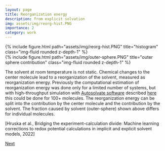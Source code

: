 ```yaml
---
layout: page
title: Reorganization energy
description: from explicit solvation
img: assets/img/reorg-hist.PNG
importance: 2
category: work
---
```


<div class="row justify-content-sm-center">
    <div class="col-sm-6 mt-3 mt-md-0">
        {% include figure.html path="assets/img/reorg-hist.PNG" title="histogram" class="img-fluid rounded z-depth-1" %}
    </div>
    <div class="col-sm-6 mt-3 mt-md-0">
        {% include figure.html path="assets/img/outer-sphere.PNG" title="outer sphere contribution" class="img-fluid rounded z-depth-1" %}
    </div>
</div>

The solvent at room temperature is not static. Chemical changes to the center molecule lead to a reorganization of the solvent, measured as reorganization energy. Previously the computational estimation of reorganization energy was done only for a limited number of systems, but with high-throughput simulation with <a href="https://github.com/Liu-group/AutoSolvate">Autosolvate software</a> described [here](../3_project) this could be done for 100+ molecules. The reorganization energy can be split into the contribution by the center molecule and the contribution by the solvent. The fraction caused by solvent (outer-sphere) shown above differs for individual molecules.
<div class="caption">
    [Hruska et al., Bridging the experiment-calculation divide: Machine learning corrections to redox potential calculations in implicit and explicit solvent models, 2022]
</div>

[Next](../3_project)
